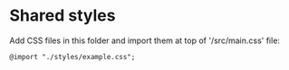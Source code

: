 # Shared styles

Add CSS files in this folder and import them at top of '/src/main.css' file:

```
@import "./styles/example.css";
```
